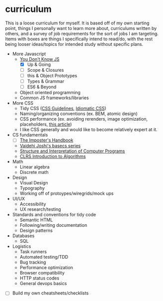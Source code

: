 # curriculum

This is a loose curriculum for myself. It is based off of my own starting point, things I personally want to learn more about, curriculums written by others, and a survey of job requirements for the sort of jobs I am targeting. Items with boxes are things I specifically intend to read/do, with the rest being looser ideas/topics for intended study without specific plans.



* More Javascript
  * [You Don't Know JS](https://github.com/getify/You-Dont-Know-JS)
    - [x] Up & Going
    - [ ] Scope & Closures
    - [ ] this & Object Prototypes
    - [ ] Types & Grammar
    - [ ] ES6 & Beyond
  * Object oriented programming
  * Common JS frameworks/libraries
* More CSS
  * Tidy CSS ([CSS Guidelines](https://cssguidelin.es/), [Idiomatic CSS](https://github.com/necolas/idiomatic-css))
  * Naming/organizing conventions (ex. BEM, atomic design)
  * CSS performance (ex. avoiding rerenders, image optimization, placeholders, [this article](https://csswizardry.com/2013/01/front-end-performance-for-web-designers-and-front-end-developers/#section:css-and-performance))
  * I like CSS generally and would like to become relatively expert at it.
* CS fundamentals
  - [ ] [The Imposter's Handbook](https://bigmachine.io/products/the-imposters-handbook)
  * [Vaidehi Joshi's basecs series](https://medium.com/basecs)
  * [Structure and Interpretation of Computer Programs](https://mitpress.mit.edu/sicp/full-text/book/book.html)
  * [CLRS Introduction to Algorithms](https://mitpress.mit.edu/books/introduction-algorithms)
* Math
  * Linear algebra
  * Discrete math
* Design
  * Visual Design
  * Typography
  * Working off of protoypes/wiregrids/mock ups
* UI/UX
  * Accessibility
  * UX research/testing
* Standards and conventions for tidy code
  * Semantic HTML
  * Following/writing documentation
  * Design patterns
* Databases
  * SQL
* Logistics
  * Task runners
  * Automated testing/TDD
  * Bug tracking
  * Performance optimization
  * Browser compatibility
  * HTTP status codes
  * General devops basics
- [ ] Build my own cheatsheets/checklists
